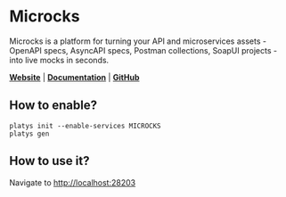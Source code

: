 # Microcks

Microcks is a platform for turning your API and microservices assets - OpenAPI specs, AsyncAPI specs, Postman collections, SoapUI projects - into live mocks in seconds.

**[Website](https://microcks.io/)** | **[Documentation](https://microcks.io/documentation/)** | **[GitHub](https://github.com/microcks/microcks)**

## How to enable?

```
platys init --enable-services MICROCKS
platys gen
```

## How to use it?

Navigate to <http://localhost:28203>